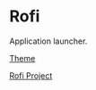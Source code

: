 # Rofi

Application launcher.

[Theme](https://github.com/bardisty/gruvbox-rofi)

[Rofi Project](https://github.com/davatorium/rofi)
